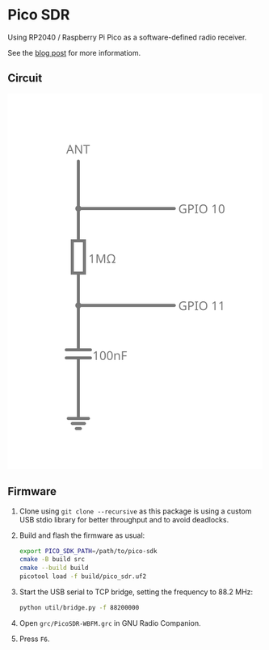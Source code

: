 # Pico SDR

Using RP2040 / Raspberry Pi Pico as a software-defined radio receiver.

See the [blog post](https://blog.porucha.net/2024/pico-sdr/) for more informatiom.

## Circuit

![](circuit.svg)

## Firmware

1. Clone using `git clone --recursive` as this package is using a custom USB
   stdio library for better throughput and to avoid deadlocks.

2. Build and flash the firmware as usual:

   ```bash
   export PICO_SDK_PATH=/path/to/pico-sdk
   cmake -B build src
   cmake --build build
   picotool load -f build/pico_sdr.uf2
   ```

3. Start the USB serial to TCP bridge, setting the frequency to 88.2 MHz:

   ```bash
   python util/bridge.py -f 88200000
   ```

4. Open `grc/PicoSDR-WBFM.grc` in GNU Radio Companion.

5. Press `F6`.
